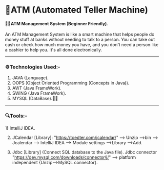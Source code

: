 # 🏧ATM (Automated Teller Machine)

<h4>🧑‍💼ATM Management System (Beginner Friendly).</h4>

  An ATM Management System is like a smart machine that helps people do money stuff at banks without needing to
  talk to a person. You can take out cash or check how much money you have, and you don't need a person like a cashier to help you. It's all done 
  electronically.
  <hr>
 
<h3>⚙️Technologies Used:-</h3>
  
 1) JAVA (Language).
 2) OOPS (Object Oriented Programming (Concepts in Java)).
 3) AWT (Java FrameWork).
 4) SWING (Java FrameWork).
 5) MYSQL (DataBase).😶‍🌫️
  <hr>

<h3>🔍Tools:-</h3>
1) IntelliJ IDEA.

2) JCalendar [Library]:  "https://toedter.com/jcalendar/" --> Unzip -->bin --> Jcalendar --> IntelliJ IDEA --> Module settings -->Library -->Add.

3) Jdbc [Library] (Connect SQL database to the Java file). Jdbc connector "https://dev.mysql.com/downloads/connector/j/" --> platform independent
   {Unzip-->MySQL connector}.
